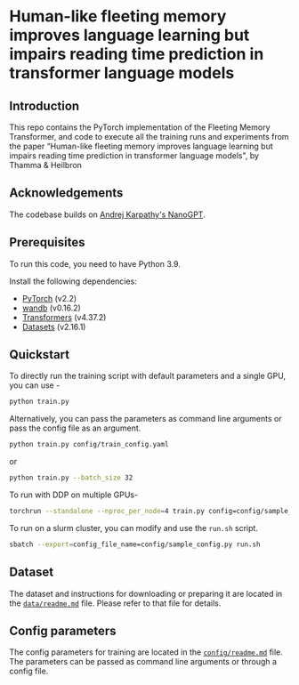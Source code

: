 # Human-like fleeting memory improves language learning but impairs reading time prediction in transformer language models

## Introduction
This repo contains the PyTorch implementation of the Fleeting Memory Transformer, and code to execute all the training runs and experiments from the paper “Human-like fleeting memory improves language learning but impairs reading time prediction in transformer language models", by Thamma & Heilbron  

## Acknowledgements

The codebase builds on [Andrej Karpathy's NanoGPT](https://github.com/karpathy/nanoGPT). 


## Prerequisites
To run this code, you need to have Python 3.9. 

Install the following dependencies:
- [PyTorch](https://pytorch.org) (v2.2)
- [wandb](https://wandb.ai/site) (v0.16.2)
- [Transformers](https://huggingface.co/docs/transformers/index) (v4.37.2) 
- [Datasets](https://huggingface.co/docs/datasets/index) (v2.16.1)



## Quickstart

To directly run the training script with default parameters and a single GPU, you can use -

```bash
python train.py 
```

Alternatively, you can pass the parameters as command line arguments or pass the config file as an argument. 
```bash
python train.py config/train_config.yaml
```
or
```bash
python train.py --batch_size 32
```

To run with DDP on multiple GPUs- 

```bash
torchrun --standalone --nproc_per_node=4 train.py config=config/sample_config.py
```
To run on a slurm cluster, you can modify and use the `run.sh` script.

```bash
sbatch --export=config_file_name=config/sample_config.py run.sh
```

## Dataset
The dataset and instructions for downloading or preparing it are located in the [`data/readme.md`](data/readme.md) file. Please refer to that file for details.



## Config parameters
The config parameters for training are located in the [`config/readme.md`](config/readme.md) file. The parameters can be passed as command line arguments or through a config file.

